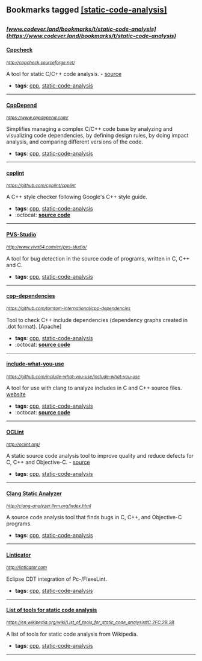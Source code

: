 ## Bookmarks tagged [[static-code-analysis]](https://www.codever.land/search?q=[static-code-analysis])

_<sup><sup>[www.codever.land/bookmarks/t/static-code-analysis](https://www.codever.land/bookmarks/t/static-code-analysis)</sup></sup>_
---
#### [Cppcheck](http://cppcheck.sourceforge.net/)
_<sup>http://cppcheck.sourceforge.net/</sup>_

A tool for static C/C++ code analysis. - [source](https://github.com/danmar/cppcheck)
* **tags**: [cpp](../tagged/cpp.md), [static-code-analysis](../tagged/static-code-analysis.md)
---
#### [CppDepend](https://www.cppdepend.com/)
_<sup>https://www.cppdepend.com/</sup>_

Simplifies managing a complex C/C++ code base by analyzing and visualizing code dependencies, by defining design rules, by doing impact analysis, and comparing different versions of the code.
* **tags**: [cpp](../tagged/cpp.md), [static-code-analysis](../tagged/static-code-analysis.md)
---
#### [cpplint](https://github.com/cpplint/cpplint)
_<sup>https://github.com/cpplint/cpplint</sup>_

A C++ style checker following Google's C++ style guide.
* **tags**: [cpp](../tagged/cpp.md), [static-code-analysis](../tagged/static-code-analysis.md)
* :octocat: **[source code](https://github.com/cpplint/cpplint)**
---
#### [PVS-Studio](http://www.viva64.com/en/pvs-studio/)
_<sup>http://www.viva64.com/en/pvs-studio/</sup>_

A tool for bug detection in the source code of programs, written in C, C++ and C.
* **tags**: [cpp](../tagged/cpp.md), [static-code-analysis](../tagged/static-code-analysis.md)
---
#### [cpp-dependencies](https://github.com/tomtom-international/cpp-dependencies)
_<sup>https://github.com/tomtom-international/cpp-dependencies</sup>_

Tool to check C++ include dependencies (dependency graphs created in .dot format). [Apache]
* **tags**: [cpp](../tagged/cpp.md), [static-code-analysis](../tagged/static-code-analysis.md)
* :octocat: **[source code](https://github.com/tomtom-international/cpp-dependencies)**
---
#### [include-what-you-use](https://github.com/include-what-you-use/include-what-you-use)
_<sup>https://github.com/include-what-you-use/include-what-you-use</sup>_

A tool for use with clang to analyze includes in C and C++ source files. [website](https://include-what-you-use.org/)
* **tags**: [cpp](../tagged/cpp.md), [static-code-analysis](../tagged/static-code-analysis.md)
* :octocat: **[source code](https://github.com/include-what-you-use/include-what-you-use)**
---
#### [OCLint](http://oclint.org/)
_<sup>http://oclint.org/</sup>_

A static source code analysis tool to improve quality and reduce defects for C, C++ and Objective-C. - [source](https://github.com/oclint/oclint)
* **tags**: [cpp](../tagged/cpp.md), [static-code-analysis](../tagged/static-code-analysis.md)
---
#### [Clang Static Analyzer](http://clang-analyzer.llvm.org/index.html)
_<sup>http://clang-analyzer.llvm.org/index.html</sup>_

A source code analysis tool that finds bugs in C, C++, and Objective-C programs.
* **tags**: [cpp](../tagged/cpp.md), [static-code-analysis](../tagged/static-code-analysis.md)
---
#### [Linticator](http://linticator.com)
_<sup>http://linticator.com</sup>_

Eclipse CDT integration of Pc-/FlexeLint.
* **tags**: [cpp](../tagged/cpp.md), [static-code-analysis](../tagged/static-code-analysis.md)
---
#### [List of tools for static code analysis](https://en.wikipedia.org/wiki/List_of_tools_for_static_code_analysis#C.2FC.2B.2B)
_<sup>https://en.wikipedia.org/wiki/List_of_tools_for_static_code_analysis#C.2FC.2B.2B</sup>_

A list of tools for static code analysis from Wikipedia.
* **tags**: [cpp](../tagged/cpp.md), [static-code-analysis](../tagged/static-code-analysis.md)
---
